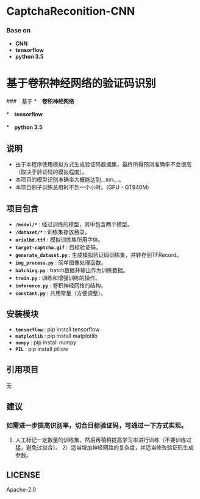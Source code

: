 # CaptchaReconition-CNN
### Base on 
* __CNN__ 
* __tensorflow__
* __python 3.5__

# 基于卷积神经网络的验证码识别

###　基于
*　__卷积神经网络__

*　__tensorflow__

*　__python 3.5__

## 说明
* 由于本程序使用模拟方式生成验证码数据集，最终所得预测准确率不会很高（取决于验证码的模拟程度）。
* 本项目的模型识别准确率大概能达到__``80%``__。
* 本项目例子训练总用时不到一个小时。(GPU - GT940M)


## 项目包含
* __``/model/*``__	: 经过训练的模型，其中包含两个模型。
* __``/dataset/*``__ : 训练集存放目录。
* __``arialbd.ttf``__ : 模拟训练集所用字体。
* __``target-captcha.gif``__ : 目标验证码。
* __``generate_dataset.py``__ : 生成模拟验证码训练集，并转存到TFRecord。
* __``img_process.py``__ : 简单图像处理函数。
* __``batching.py``__ : batch数据并输出作为训练数据。
* __``train.py``__ : 训练和增强训练的操作。
* __``inference.py``__ : 卷积神经网络的结构。
* __``constant.py``__ : 共用常量（方便调整）。

## 安装模块
* __``tensorflow``__ : pip install tensorflow
* __``matplotlib``__ : pip install matplotlib
* __``numpy``__ : pip install numpy
* __``PIL``__ : pip install pillow

## 引用项目
无

## 建议

### 如需进一步提高识别率，切合目标验证码，可通过一下方式实现。
1) 人工标记一定数量的训练集，然后再稍稍提高学习率进行训练（不要训练过猛，避免过拟合）。
2）适当增加神经网路的复杂度，并适当修改验证码生成参数。

## LICENSE
Apache-2.0